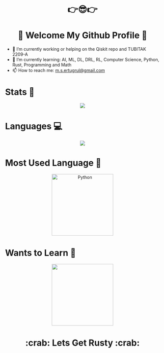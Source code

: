 
<p align="center"><h1 align="center">👉😎👉</h1></p>
<p align="center"><h1 align="center">🙌 Welcome My Github Profile 🙌</h1></p>

* 🔭 I’m currently working or helping on the Qiskit repo and TUBITAK 2209-A
* 🌱 I’m currently learning: AI, ML, DL, DRL, RL, Computer Science, Python, Rust, Programming and Math
* 📫 How to reach me: m.s.ertugrul@gmail.com

# Stats 📝
<p align="center">
  <img src="https://github-readme-stats.vercel.app/api?username=Musa-Sina-Ertugrul&show_icons=true&theme=dracula" />
</p>

# Languages 💻
<p align="center">
  <img src="https://github-readme-stats.vercel.app/api/top-langs/?username=Musa-Sina-Ertugrul&theme=tokyonight" />
</p>

# Most Used Language 💪

<p align="center">
  <a href="https://www.python.org/" title="Python"><img src="https://github.com/get-icon/geticon/raw/master/icons/python.svg" alt="Python" width="200px" height="200px"></a>
</p>

# Wants to Learn 🔎

<p align="center">
  <a href="https://skillicons.dev" >
    <img src="https://skillicons.dev/icons?i=rust" width="200px" height="200px"/>
  </a>
<h1 align="center">:crab: Lets Get Rusty :crab:</h1>
</p>
